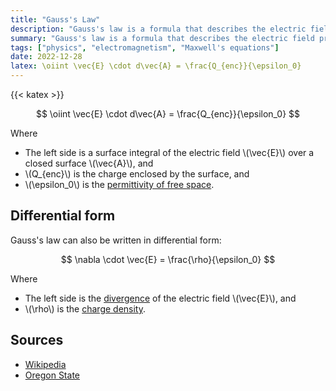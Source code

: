 ```yaml
---
title: "Gauss's Law"
description: "Gauss's law is a formula that describes the electric field produced by a charge distribution."
summary: "Gauss's law is a formula that describes the electric field produced by a charge distribution."
tags: ["physics", "electromagnetism", "Maxwell's equations"]
date: 2022-12-28
latex: \oiint \vec{E} \cdot d\vec{A} = \frac{Q_{enc}}{\epsilon_0}
---
```


{{< katex >}}

$$ \oiint \vec{E} \cdot d\vec{A} = \frac{Q_{enc}}{\epsilon_0} $$

Where

* The left side is a surface integral of the electric field \\(\vec{E}\\) over a closed surface \\(\vec{A}\\), and
* \\(Q_{enc}\\) is the charge enclosed by the surface, and
* \\(\epsilon_0\\) is the [permittivity of free space](https://en.wikipedia.org/wiki/Vacuum_permittivity).

## Differential form

Gauss's law can also be written in differential form:

$$ \nabla \cdot \vec{E} = \frac{\rho}{\epsilon_0} $$

Where

* The left side is the [divergence](https://en.wikipedia.org/wiki/Divergence) of the electric field \\(\vec{E}\\), and
* \\(\rho\\) is the [charge density](https://en.wikipedia.org/wiki/Charge_density).

## Sources
- [Wikipedia](https://en.wikipedia.org/wiki/Gauss%27s_law)
- [Oregon State](https://books.physics.oregonstate.edu/GSF/maxwell1.html)